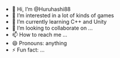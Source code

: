- 👋 Hi, I’m @Huruhashi88
- 👀 I’m interested in a lot of kinds of games
- 🌱 I’m currently learning C++ and Unity
- 💞️ I’m looking to collaborate on ...
- 📫 How to reach me ...
- 😄 Pronouns: anything
- ⚡ Fun fact: ...

<!---
Huruhashi88/Huruhashi88 is a ✨ special ✨ repository because its `README.md` (this file) appears on your GitHub profile.
You can click the Preview link to take a look at your changes.
--->
